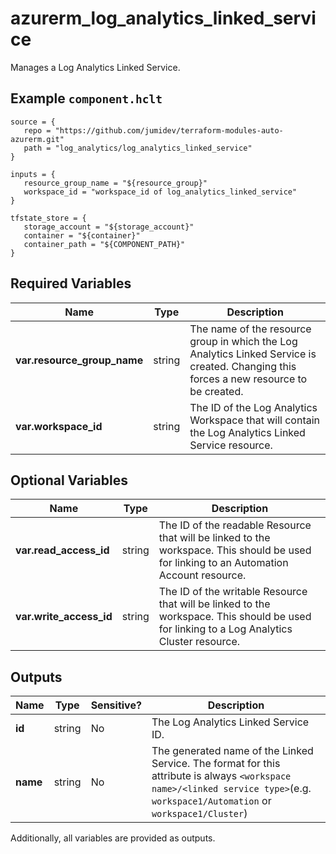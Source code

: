 # azurerm_log_analytics_linked_service

Manages a Log Analytics Linked Service.

## Example `component.hclt`

```hcl
source = {
   repo = "https://github.com/jumidev/terraform-modules-auto-azurerm.git" 
   path = "log_analytics/log_analytics_linked_service" 
}

inputs = {
   resource_group_name = "${resource_group}" 
   workspace_id = "workspace_id of log_analytics_linked_service" 
}

tfstate_store = {
   storage_account = "${storage_account}" 
   container = "${container}" 
   container_path = "${COMPONENT_PATH}" 
}

```

## Required Variables

| Name | Type |  Description |
| ---- | --------- |  ----------- |
| **var.resource_group_name** | string |  The name of the resource group in which the Log Analytics Linked Service is created. Changing this forces a new resource to be created. | 
| **var.workspace_id** | string |  The ID of the Log Analytics Workspace that will contain the Log Analytics Linked Service resource. | 

## Optional Variables

| Name | Type |  Description |
| ---- | --------- |  ----------- |
| **var.read_access_id** | string |  The ID of the readable Resource that will be linked to the workspace. This should be used for linking to an Automation Account resource. | 
| **var.write_access_id** | string |  The ID of the writable Resource that will be linked to the workspace. This should be used for linking to a Log Analytics Cluster resource. | 



## Outputs

| Name | Type | Sensitive? | Description |
| ---- | ---- | --------- | --------- |
| **id** | string | No  | The Log Analytics Linked Service ID. | 
| **name** | string | No  | The generated name of the Linked Service. The format for this attribute is always `<workspace name>/<linked service type>`(e.g. `workspace1/Automation` or `workspace1/Cluster`) | 

Additionally, all variables are provided as outputs.
